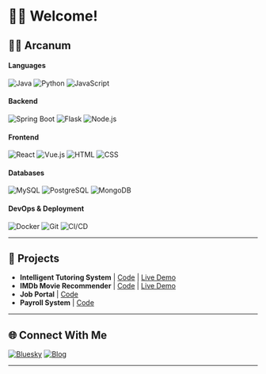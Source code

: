# 👋🏽 Welcome!

## 🧙‍♂️ Arcanum  
#### Languages  
![Java](https://img.shields.io/badge/Java-%23ED8B00.svg?style=for-the-badge&logo=openjdk&logoColor=white)
![Python](https://img.shields.io/badge/Python-%2314354C.svg?style=for-the-badge&logo=python&logoColor=white) 
![JavaScript](https://img.shields.io/badge/JavaScript-%23F7DF1E.svg?style=for-the-badge&logo=javascript&logoColor=black)

#### Backend  
![Spring Boot](https://img.shields.io/badge/Spring_Boot-%236DB33F.svg?style=for-the-badge&logo=spring-boot&logoColor=white) 
![Flask](https://img.shields.io/badge/Flask-%23000.svg?style=for-the-badge&logo=flask&logoColor=white) 
![Node.js](https://img.shields.io/badge/Node.js-%23339933.svg?style=for-the-badge&logo=node.js&logoColor=white)

#### Frontend  
![React](https://img.shields.io/badge/React-%2361DAFB.svg?style=for-the-badge&logo=react&logoColor=black) 
![Vue.js](https://img.shields.io/badge/Vue.js-%2335495e.svg?style=for-the-badge&logo=vuedotjs&logoColor=%234FC08D) 
![HTML](https://img.shields.io/badge/HTML5-%23E34F26.svg?style=for-the-badge&logo=html5&logoColor=white) 
![CSS](https://img.shields.io/badge/CSS3-%231572B6.svg?style=for-the-badge&logo=css3&logoColor=white)

#### Databases  
![MySQL](https://img.shields.io/badge/MySQL-%234479A1.svg?style=for-the-badge&logo=mysql&logoColor=white) 
![PostgreSQL](https://img.shields.io/badge/PostgreSQL-%23336791.svg?style=for-the-badge&logo=postgresql&logoColor=white) 
![MongoDB](https://img.shields.io/badge/MongoDB-%2347A248.svg?style=for-the-badge&logo=mongodb&logoColor=white)

#### DevOps & Deployment  
![Docker](https://img.shields.io/badge/Docker-%230db7ed.svg?style=for-the-badge&logo=docker&logoColor=white) 
![Git](https://img.shields.io/badge/Git-%23F05033.svg?style=for-the-badge&logo=git&logoColor=white) 
![CI/CD](https://img.shields.io/badge/CI/CD-%23181717.svg?style=for-the-badge&logo=githubactions&logoColor=white)

---

## 📜 Projects
- **Intelligent Tutoring System** | [Code](https://github.com/lizardcat/intelligent-tutoring-system) | [Live Demo](https://intelligent-tutoring-system.streamlit.app/)
- **IMDb Movie Recommender** |  [Code](https://github.com/lizardcat/python_movie_rec_app) |  [Live Demo](https://imdbmovierecs.streamlit.app/)
- **Job Portal** | [Code](https://github.com/lizardcat/usiu-job-board)
- **Payroll System** | [Code](https://github.com/lizardcat/usiu-payroll-system)

---

## 🌐 Connect With Me
[![Bluesky](https://img.shields.io/badge/-Bluesky-0055FF?style=flat&logo=bluesky&logoColor=white)](https://bsky.app/profile/araza.bsky.social)
[![Blog](https://img.shields.io/badge/-Blog-FFA500?style=flat&logo=blogger&logoColor=white)](https://alexraza.tech)

---
